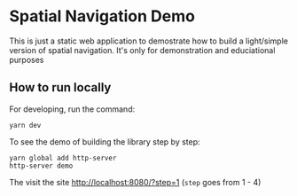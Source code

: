 # Spatial Navigation Demo

This is just a static web application to demostrate how to build a light/simple version of spatial navigation. It's only for demonstration and educiational purposes

## How to run locally

For developing, run the command:
```
yarn dev
```

To see the demo of building the library step by step:
```
yarn global add http-server
http-server demo
```

The visit the site [http://localhost:8080/?step=1](http://localhost:8080/?step=1) (`step` goes from 1 - 4)
